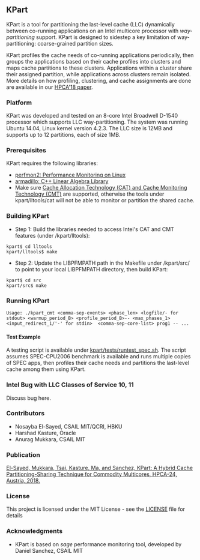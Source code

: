 ## KPart
KPart is a tool for partitioning the last-level cache (LLC) dynamically between co-running applications on an Intel multicore processor with <i>way-partitioning</i> support. KPart is designed to sidestep a key limitation of way-partitioning: coarse-grained partition sizes. 

KPart profiles the cache needs of co-running applications periodically, then groups the applications based on their cache profiles into clusters and maps cache partitions to these clusters. Applications within a cluster share their assigned partition, while applications across clusters remain isolated. More details on how profiling, clustering, and cache assignments are done are available in our [HPCA'18 paper](http://people.csail.mit.edu/sanchez/papers/2018.kpart.hpca.pdf).

### Platform
KPart was developed and tested on an 8-core Intel Broadwell D-1540 processor which supports LLC way-partitioning. The system was running Ubuntu 14.04, Linux kernel version 4.2.3. The LLC size is 12MB and supports up to 12 partitions, each of size 1MB. 


### Prerequisites
KPart requires the following libraries:
* [perfmon2: Performance Monitoring on Linux](http://perfmon2.sourceforge.net/)
* [armadillo: C++ Linear Algebra Library](http://arma.sourceforge.net/)
* Make sure [Cache Allocation Technology (CAT) and Cache Monitoring Technology (CMT)](https://www.intel.com/content/www/us/en/communications/cache-monitoring-cache-allocation-technologies.html) are supported, otherwise the tools under kpart/lltools/cat will not be able to monitor or partition the shared cache. 

### Building KPart

* Step 1: Build the libraries needed to access Intel's CAT and CMT features (under /kpart/lltools):
```
kpart$ cd lltools 
kpart/lltools$ make 
```

* Step 2: Update the LIBPFMPATH path in the Makefile under /kpart/src/ to point to your local LIBPFMPATH directory, then build KPart: 
```
kpart$ cd src 
kpart/src$ make 
```

### Running KPart 
```
Usage: ./kpart_cmt <comma-sep-events> <phase_len> <logfile/- for stdout> <warmup_period_B> <profile_period_B>-- <max_phases_1> <input_redirect_1/'-' for stdin>  <comma-sep-core-list> prog1 -- ...
```

#### Test Example
A testing script is available under [kpart/tests/runtest_spec.sh](tests/example.sh). 
The script assumes SPEC-CPU2006 benchmark is available and runs multiple copies of SPEC apps, then profiles their cache needs and partitions the last-level cache among them using KPart. 

### Intel Bug with LLC Classes of Service 10, 11 
Discuss bug here. 

### Contributors  
* Nosayba El-Sayed, CSAIL MIT/QCRI, HBKU
* Harshad Kasture, Oracle 
* Anurag Mukkara, CSAIL MIT 

### Publication 
[El-Sayed, Mukkara, Tsai, Kasture, Ma, and Sanchez, KPart: A Hybrid Cache Partitioning-Sharing Technique for Commodity Multicores, HPCA-24, Austria, 2018.](http://people.csail.mit.edu/sanchez/papers/2018.kpart.hpca.pdf)

### License
This project is licensed under the MIT License - see the [LICENSE](LICENSE) file for details

### Acknowledgments
* KPart is based on <i>sage</i> performance monitoring tool, developed by Daniel Sanchez, CSAIL MIT 
